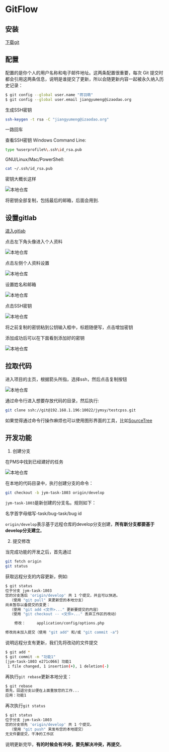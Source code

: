 GitFlow
=======

安装
-----------

[下载git](https://git-scm.com/downloads)

配置
-----------
配置的是你个人的用户名称和电子邮件地址。这两条配置很重要，每次 Git 提交时都会引用这两条信息，说明是谁提交了更新，所以会随更新内容一起被永久纳入历史记录：

```sh
$ git config --global user.name "蒋羽萌"
$ git config --global user.email jiangyumeng@izaodao.org
```

生成SSH密钥

```sh
ssh-keygen -t rsa -C "jiangyumeng@izaodao.org"
```
一路回车

查看SSH密钥
Windows Command Line:
```sh
type %userprofile%\.ssh\id_rsa.pub
```
GNU/Linux/Mac/PowerShell:
```sh
cat ~/.ssh/id_rsa.pub
```
密钥大概长这样

![本地仓库](https://raw.githubusercontent.com/jymsy/GitFlow/zaodao/2.jpg)

将密钥全部复制，包括最后的邮箱，后面会用到.


设置gitlab
-----------
[进入gitlab](http://192.168.1.196:10080)

点击左下角头像进入个人资料

![本地仓库](https://raw.githubusercontent.com/jymsy/GitFlow/zaodao/1.png)

点击左侧个人资料设置

![本地仓库](https://raw.githubusercontent.com/jymsy/GitFlow/zaodao/2.png)

设置姓名和邮箱

![本地仓库](https://raw.githubusercontent.com/jymsy/GitFlow/zaodao/3.png)

点击SSH密钥

![本地仓库](https://raw.githubusercontent.com/jymsy/GitFlow/zaodao/1.jpg)

将之前复制的密钥粘到公钥输入框中，标题随便写，点击增加密钥

添加成功后可以在下面看到添加好的密钥

![本地仓库](https://raw.githubusercontent.com/jymsy/GitFlow/zaodao/3.jpg)

拉取代码
-----------
进入项目的主页，根据箭头所指，选择ssh，然后点击复制按钮

![本地仓库](https://raw.githubusercontent.com/jymsy/GitFlow/zaodao/4.jpg)

通过命令行进入想要存放代码的目录，然后执行:
```sh
git clone ssh://git@192.168.1.196:10022/jymsy/testcpss.git
```

如果觉得通过命令行操作麻烦也可以使用图形界面的工具，比如[SourceTree](https://www.sourcetreeapp.com/)


开发功能
-----------
1. 创建分支

在PMS中找到已经建好的任务

![本地仓库](https://raw.githubusercontent.com/jymsy/GitFlow/zaodao/5.jpg)

在本地的代码目录中，执行创建分支的命令：
```sh
git checkout -b jym-task-1803 origin/develop
```
`jym-task-1803`是新创建的分支名。规则如下：

名字首字母缩写-task/bug-task/bug id

`origin/develop`表示基于远程仓库的develop分支创建，**所有新分支都要基于develop分支建立**。

2. 提交修改

当完成功能的开发之后，首先通过
```sh
git fetch origin
git status
```
获取远程分支的内容更新，例如:
```sh
$ git status
位于分支 jym-task-1803
您的分支落后 'origin/develop' 共 1 个提交，并且可以快进。
  （使用 "git pull" 来更新您的本地分支）
尚未暂存以备提交的变更：
  （使用 "git add <文件>..." 更新要提交的内容）
  （使用 "git checkout -- <文件>..." 丢弃工作区的改动）

	修改：     application/config/options.php

修改尚未加入提交（使用 "git add" 和/或 "git commit -a"）
```
说明远程分支有更新，我们先将改动的文件提交
```sh
$ git add *
$ git commit -m "功能1"
[jym-task-1803 e271c066] 功能1
 1 file changed, 1 insertion(+), 1 deletion(-)

```

再执行`git rebase`更新本地分支：
```sh
$ git rebase
首先，回退分支以便在上面重放您的工作...
应用：功能1
```
再次执行`git status`
```sh
$ git status
位于分支 jym-task-1803
您的分支领先 'origin/develop' 共 1 个提交。
  （使用 "git push" 来发布您的本地提交）
无文件要提交，干净的工作区
```
说明更新完毕，**有的时候会有冲突，要先解决冲突，再提交**。




